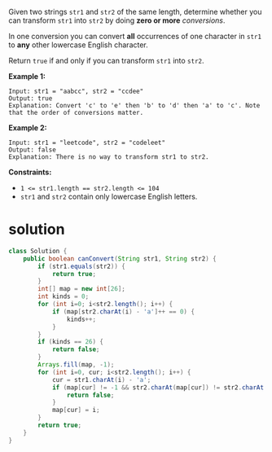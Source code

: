Given two strings `str1` and `str2` of the same length, determine whether you can transform `str1` into `str2` by doing **zero or more** *conversions*.

In one conversion you can convert **all** occurrences of one character in `str1` to **any** other lowercase English character.

Return `true` if and only if you can transform `str1` into `str2`.

 

**Example 1:**

```
Input: str1 = "aabcc", str2 = "ccdee"
Output: true
Explanation: Convert 'c' to 'e' then 'b' to 'd' then 'a' to 'c'. Note that the order of conversions matter.
```

**Example 2:**

```
Input: str1 = "leetcode", str2 = "codeleet"
Output: false
Explanation: There is no way to transform str1 to str2.
```

 

**Constraints:**

- `1 <= str1.length == str2.length <= 104`
- `str1` and `str2` contain only lowercase English letters.

# solution

```java
class Solution {
    public boolean canConvert(String str1, String str2) {
        if (str1.equals(str2)) {
            return true;
        }
        int[] map = new int[26];
        int kinds = 0;
        for (int i=0; i<str2.length(); i++) {
            if (map[str2.charAt(i) - 'a']++ == 0) {
                kinds++;
            }
        }
        if (kinds == 26) {
            return false;
        }
        Arrays.fill(map, -1);
        for (int i=0, cur; i<str2.length(); i++) {
            cur = str1.charAt(i) - 'a';
            if (map[cur] != -1 && str2.charAt(map[cur]) != str2.charAt(i)) {
                return false;
            }
            map[cur] = i;
        }
        return true;
    }
}
```

